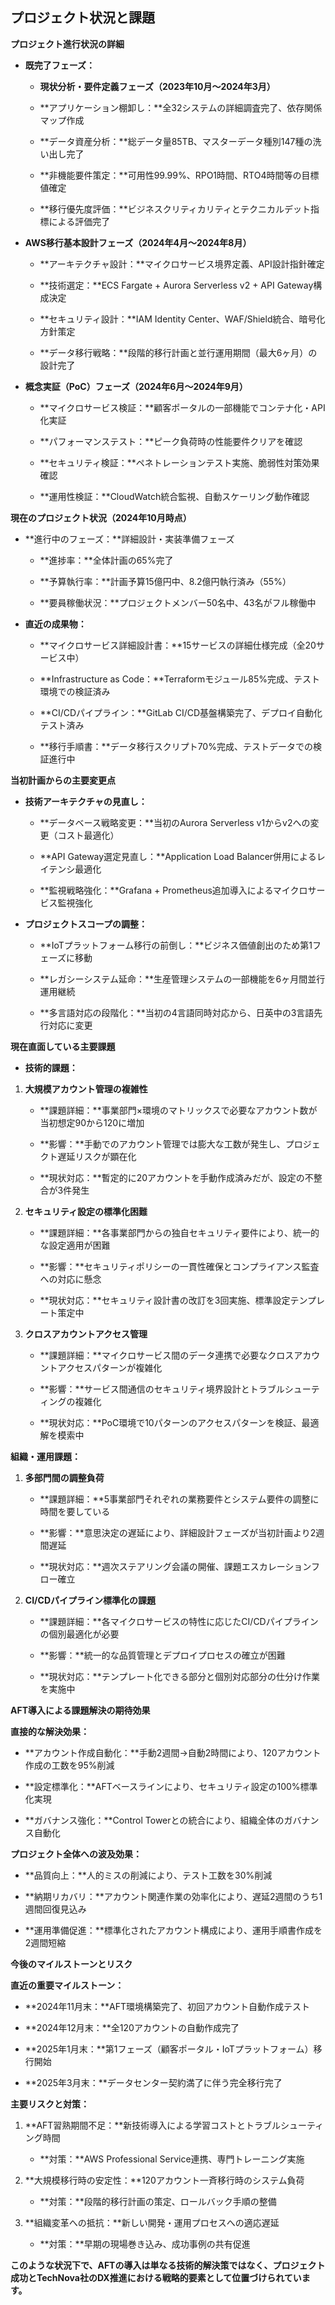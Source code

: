 ## **プロジェクト状況と課題**

**プロジェクト進行状況の詳細**

- **既完了フェーズ：**

  - **現状分析・要件定義フェーズ（2023年10月～2024年3月）**

  - **アプリケーション棚卸し：**全32システムの詳細調査完了、依存関係マップ作成

  - **データ資産分析：**総データ量85TB、マスターデータ種別147種の洗い出し完了

  - **非機能要件策定：**可用性99.99%、RPO1時間、RTO4時間等の目標値確定

  - **移行優先度評価：**ビジネスクリティカリティとテクニカルデット指標による評価完了

- **AWS移行基本設計フェーズ（2024年4月～2024年8月）**

  - **アーキテクチャ設計：**マイクロサービス境界定義、API設計指針確定

  - **技術選定：**ECS Fargate + Aurora Serverless v2 + API
    Gateway構成決定

  - **セキュリティ設計：**IAM Identity
    Center、WAF/Shield統合、暗号化方針策定

  - **データ移行戦略：**段階的移行計画と並行運用期間（最大6ヶ月）の設計完了

- **概念実証（PoC）フェーズ（2024年6月～2024年9月）**

  - **マイクロサービス検証：**顧客ポータルの一部機能でコンテナ化・API化実証

  - **パフォーマンステスト：**ピーク負荷時の性能要件クリアを確認

  - **セキュリティ検証：**ペネトレーションテスト実施、脆弱性対策効果確認

  - **運用性検証：**CloudWatch統合監視、自動スケーリング動作確認

**現在のプロジェクト状況（2024年10月時点）**

- **進行中のフェーズ：**詳細設計・実装準備フェーズ

  - **進捗率：**全体計画の65%完了

  - **予算執行率：**計画予算15億円中、8.2億円執行済み（55%）

  - **要員稼働状況：**プロジェクトメンバー50名中、43名がフル稼働中

- **直近の成果物：**

  - **マイクロサービス詳細設計書：**15サービスの詳細仕様完成（全20サービス中）

  - **Infrastructure as
    Code：**Terraformモジュール85%完成、テスト環境での検証済み

  - **CI/CDパイプライン：**GitLab
    CI/CD基盤構築完了、デプロイ自動化テスト済み

  - **移行手順書：**データ移行スクリプト70%完成、テストデータでの検証進行中

**当初計画からの主要変更点**

- **技術アーキテクチャの見直し：**

  - **データベース戦略変更：**当初のAurora Serverless
    v1からv2への変更（コスト最適化）

  - **API Gateway選定見直し：**Application Load
    Balancer併用によるレイテンシ最適化

  - **監視戦略強化：**Grafana +
    Prometheus追加導入によるマイクロサービス監視強化

- **プロジェクトスコープの調整：**

  - **IoTプラットフォーム移行の前倒し：**ビジネス価値創出のため第1フェーズに移動

  - **レガシーシステム延命：**生産管理システムの一部機能を6ヶ月間並行運用継続

  - **多言語対応の段階化：**当初の4言語同時対応から、日英中の3言語先行対応に変更

**現在直面している主要課題**

- **技術的課題：**

1.  **大規模アカウント管理の複雑性**

    - **課題詳細：**事業部門×環境のマトリックスで必要なアカウント数が当初想定90から120に増加

    - **影響：**手動でのアカウント管理では膨大な工数が発生し、プロジェクト遅延リスクが顕在化

    - **現状対応：**暫定的に20アカウントを手動作成済みだが、設定の不整合が3件発生

<!-- -->

2.  **セキュリティ設定の標準化困難**

    - **課題詳細：**各事業部門からの独自セキュリティ要件により、統一的な設定適用が困難

    - **影響：**セキュリティポリシーの一貫性確保とコンプライアンス監査への対応に懸念

    - **現状対応：**セキュリティ設計書の改訂を3回実施、標準設定テンプレート策定中

<!-- -->

3.  **クロスアカウントアクセス管理**

    - **課題詳細：**マイクロサービス間のデータ連携で必要なクロスアカウントアクセスパターンが複雑化

    - **影響：**サービス間通信のセキュリティ境界設計とトラブルシューティングの複雑化

    - **現状対応：**PoC環境で10パターンのアクセスパターンを検証、最適解を模索中

**組織・運用課題：**

1.  **多部門間の調整負荷**

    - **課題詳細：**5事業部門それぞれの業務要件とシステム要件の調整に時間を要している

    - **影響：**意思決定の遅延により、詳細設計フェーズが当初計画より2週間遅延

    - **現状対応：**週次ステアリング会議の開催、課題エスカレーションフロー確立

<!-- -->

2.  **CI/CDパイプライン標準化の課題**

    - **課題詳細：**各マイクロサービスの特性に応じたCI/CDパイプラインの個別最適化が必要

    - **影響：**統一的な品質管理とデプロイプロセスの確立が困難

    - **現状対応：**テンプレート化できる部分と個別対応部分の仕分け作業を実施中

**AFT導入による課題解決の期待効果**

**直接的な解決効果：**

- **アカウント作成自動化：**手動2週間→自動2時間により、120アカウント作成の工数を95%削減

- **設定標準化：**AFTベースラインにより、セキュリティ設定の100%標準化実現

- **ガバナンス強化：**Control
  Towerとの統合により、組織全体のガバナンス自動化

**プロジェクト全体への波及効果：**

- **品質向上：**人的ミスの削減により、テスト工数を30%削減

- **納期リカバリ：**アカウント関連作業の効率化により、遅延2週間のうち1週間回復見込み

- **運用準備促進：**標準化されたアカウント構成により、運用手順書作成を2週間短縮

**今後のマイルストーンとリスク**

**直近の重要マイルストーン：**

- **2024年11月末：**AFT環境構築完了、初回アカウント自動作成テスト

- **2024年12月末：**全120アカウントの自動作成完了

- **2025年1月末：**第1フェーズ（顧客ポータル・IoTプラットフォーム）移行開始

- **2025年3月末：**データセンター契約満了に伴う完全移行完了

**主要リスクと対策：**

1.  **AFT習熟期間不足：**新技術導入による学習コストとトラブルシューティング時間

    - **対策：**AWS Professional Service連携、専門トレーニング実施

<!-- -->

2.  **大規模移行時の安定性：**120アカウント一斉移行時のシステム負荷

    - **対策：**段階的移行計画の策定、ロールバック手順の整備

<!-- -->

3.  **組織変革への抵抗：**新しい開発・運用プロセスへの適応遅延

    - **対策：**早期の現場巻き込み、成功事例の共有促進

**このような状況下で、AFTの導入は単なる技術的解決策ではなく、プロジェクト成功とTechNova社のDX推進における戦略的要素として位置づけられています。**
